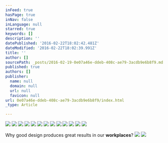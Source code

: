 ```yaml
---
inFeed: true
hasPage: true
inNav: false
inLanguage: null
starred: true
keywords: []
description: ''
datePublished: '2016-02-22T18:02:42.481Z'
dateModified: '2016-02-22T18:02:39.991Z'
title: ''
author: []
sourcePath: _posts/2016-02-19-0e07a46e-ddeb-408c-ae79-3acdb9e6b8f9.md
published: true
authors: []
publisher:
  name: null
  domain: null
  url: null
  favicon: null
url: 0e07a46e-ddeb-408c-ae79-3acdb9e6b8f9/index.html
_type: Article

---
```

![](https://the-grid-user-content.s3-us-west-2.amazonaws.com/c442c5d1-9e51-40b3-a24e-57607deee9bd.jpg)
![](https://the-grid-user-content.s3-us-west-2.amazonaws.com/bef157f7-9aaa-458a-8ac7-6fa73e94b8e1.jpg)
![](https://the-grid-user-content.s3-us-west-2.amazonaws.com/2d63f500-6ae9-46ea-ae77-259523057e8d.jpg)
![](https://the-grid-user-content.s3-us-west-2.amazonaws.com/2cf80a2c-562d-487d-8482-6b8f2f892e04.jpg)
![](https://the-grid-user-content.s3-us-west-2.amazonaws.com/80892a7e-d61a-4df0-8ed3-a8b78bbaf0a9.jpg)
![](https://the-grid-user-content.s3-us-west-2.amazonaws.com/16d42b03-42ca-4da3-bb1e-6aa4dde2632b.jpg)
![](https://the-grid-user-content.s3-us-west-2.amazonaws.com/3b9e5452-df07-46d7-837c-c922034005f3.jpg)
![](https://the-grid-user-content.s3-us-west-2.amazonaws.com/4ba88435-f9e1-4ff5-8e98-2b7e45569f55.jpg)
![](https://the-grid-user-content.s3-us-west-2.amazonaws.com/ab01f88c-2e02-460c-ba14-c44b5cb06913.jpg)
![](https://the-grid-user-content.s3-us-west-2.amazonaws.com/e65b19a4-d39d-40fe-b640-992edd81ccf1.jpg)
![](https://the-grid-user-content.s3-us-west-2.amazonaws.com/e752c3c6-be47-4262-8e69-ef68ba6b2944.jpg)
![](https://the-grid-user-content.s3-us-west-2.amazonaws.com/101781c5-a7cf-428b-9b0c-42245c6b97e5.jpg)
![](https://the-grid-user-content.s3-us-west-2.amazonaws.com/7bb0e656-e0be-4fb6-84d5-3bcf18f764b8.jpg)

Why good design produces great results in our **workplaces**?
![](https://the-grid-user-content.s3-us-west-2.amazonaws.com/236474c4-fdc0-4ca1-bbd4-fe8b6ba8050b.jpg)
![](https://the-grid-user-content.s3-us-west-2.amazonaws.com/b15f3c6e-162a-4447-9e3a-4f086064753e.jpg)